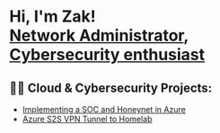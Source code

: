 <h1>Hi, I'm Zak! <br/><a href="https://www.linkedin.com/in/zakjaeb/">Network Administrator</a>, <a href="https://github.com/zakjaeb">Cybersecurity enthusiast</a>

<h2>👨‍💻 Cloud & Cybersecurity Projects:</h2>

- [Implementing a SOC and Honeynet in Azure](https://github.com/ZakJaeb/SOC-Honeynet-Azure)
- [Azure S2S VPN Tunnel to Homelab](https://github.com/ZakJaeb/Azure-S2S-Lab)

